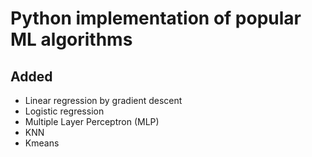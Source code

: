 # Python implementation of popular ML algorithms

## Added
- Linear regression by gradient descent
- Logistic regression
- Multiple Layer Perceptron (MLP)
- KNN
- Kmeans
